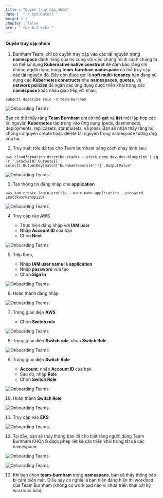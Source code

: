 ```yaml
---
title : "Quyền truy cập nhóm"
date :  "`r Sys.Date()`" 
weight : 3 
chapter : false
pre : " <b> 6.3 </b> "
---
```


#### Quyền truy cập nhóm

1.  Burnham Team, chỉ có quyền truy cập vào các tài nguyên trong **namespace** dành riêng của họ cùng với việc chứng minh cách chúng ta có thể sử dụng **Kubernative native construct** để đảm bảo rằng chỉ những người dùng trong **team-burnham namespace** có thể truy cập các tài nguyên đó. Đây còn được gọi là **soft multi-tenancy** bạn đang sử dụng các **Kubernetes constructs** như **namespaces**, **quotas**, và **network policies** để ngăn các ứng dụng được triển khai trong các **namespace** khác nhau giao tiếp với nhau.

```
kubectl describe role -n team-burnham
```

![Onboarding Teams](/images/6.2-OnboardingTeams/0005.png?featherlight=false&width=90pc)

Bạn có thể thấy rằng **Team Burnham** chỉ có thể **get** và **list** một tập hợp các tài nguyên **Kubernetes** tập trung vào ứng dụng (pods, daemonsets, deployments, replicasets, statefulsets, và jobs). Bạn sẽ nhận thấy rằng họ không có quyền create hoặc delete tài nguyên trong namespace tương ứng của họ.

2.  Truy xuất role đã tạo cho Team burnham bằng cách chạy lệnh sau:

```
aws cloudformation describe-stacks --stack-name dev-dev-blueprint | jq -r '.Stacks[0].Outputs[] | select(.OutputKey|match("burnhamteamrole"))| .OutputValue'
```

![Onboarding Teams](/images/6.2-OnboardingTeams/0006.png?featherlight=false&width=90pc)

3.  Tạo thông tin đăng nhập cho **application**

```
aws iam create-login-profile --user-name application --password Ekscdkworkshop123!
```

![Onboarding Teams](/images/6.2-OnboardingTeams/0007.png?featherlight=false&width=90pc)

4.  Truy cập vào [AWS](https://aws.amazon.com/)
    
    *   Thực hiện đăng nhập với **IAM user**
    *   Nhập **Account ID** của bạn
    *   Chọn **Next**

![Onboarding Teams](/images/6.2-OnboardingTeams/0008.png?featherlight=false&width=90pc)

5.  Tiếp theo,
    
    *   Nhập **IAM user name** là **application**
    *   Nhập **password** vừa tạo
    *   Chọn **Sign in**

![Onboarding Teams](/images/6.2-OnboardingTeams/0009.png?featherlight=false&width=90pc)

6.  Hoàn thành đăng nhập

![Onboarding Teams](/images/6.2-OnboardingTeams/00010.png?featherlight=false&width=90pc)

7.  Trong giao diện **AWS**
    
    *   Chọn **Switch role**

![Onboarding Teams](/images/6.2-OnboardingTeams/00011.png?featherlight=false&width=90pc)

8.  Trong giao diện **Switch role**, chọn **Switch Role**

![Onboarding Teams](/images/6.2-OnboardingTeams/00012.png?featherlight=false&width=90pc)

9.  Trong giao diện **Switch Role**
    
    *   **Account**, nhập **Account ID** của bạn
    *   Sau đó, nhập **Role**
    *   Chọn **Switch Role**

![Onboarding Teams](/images/6.2-OnboardingTeams/00013.png?featherlight=false&width=90pc)

10.  Hoàn thành **Switch Role**

![Onboarding Teams](/images/6.2-OnboardingTeams/00014.png?featherlight=false&width=90pc)

11.  Truy cập vào **EKS**

![Onboarding Teams](/images/6.2-OnboardingTeams/00015.png?featherlight=false&width=90pc)

12.  Tại đây, bạn sẽ thấy thông báo lỗi cho biết rằng người dùng Team Burnham KHÔNG được phép liệt kê các triển khai trong tất cả các namespace.

![Onboarding Teams](/images/6.2-OnboardingTeams/00016.png?featherlight=false&width=90pc)

![Onboarding Teams](/images/6.2-OnboardingTeams/00017.png?featherlight=false&width=90pc)

13.  Khi bạn chọn **team-burnham** trong **namespace**, bạn sẽ thấy thông báo bị cấm biến mất. Điều này có nghĩa là bạn hiện đang hiển thị workload của Team Burnham (không có workload nào vì chưa triển khai bất kỳ workload nào).